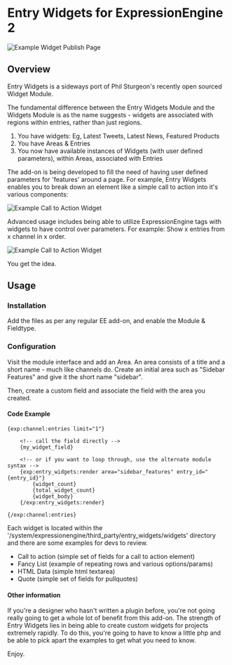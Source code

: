 # Entry Widgets for ExpressionEngine 2

![Example Widget Publish Page](http://f.cl.ly/items/0J3z3w3n3L013h2c3f32/Image%202013.05.31%2012%3A34%3A51%20PM.png)

## Overview

Entry Widgets is a sideways port of Phil Sturgeon's recently open sourced Widget Module.

The fundamental difference between the Entry Widgets Module and the Widgets Module is as the name suggests - widgets are associated with regions within entries, rather than just regions.

1. You have widgets:
  Eg, Latest Tweets, Latest News, Featured Products
2. You have Areas & Entries
3. You now have available instances of Widgets (with user defined parameters), within Areas, associated with Entries

The add-on is being developed to fill the need of having user defined parameters for 'features' around a page. For example, Entry Widgets enables you to break down an element like a simple call to action into it's various components:

![Example Call to Action Widget](http://f.cl.ly/items/1V1X3E061d0b2N2e0g40/Image%202013.05.31%201%3A55%3A06%20PM.png)

Advanced usage includes being able to utilize ExpressionEngine tags with widgets to have control over parameters. For example: Show x entries from x channel in x order.

![Example Call to Action Widget](http://f.cl.ly/items/2b353m0G2g1D2A202j1K/Image%202013.05.31%201%3A57%3A49%20PM.png)

You get the idea.

## Usage

### Installation
Add the files as per any regular EE add-on, and enable the Module &amp; Fieldtype.

### Configuration

Visit the module interface and add an Area. An area consists of a title and a short name - much like channels do. Create an initial area such as "Sidebar Features" and give it the short name "sidebar".

Then, create a custom field and associate the field with the area you created.

#### Code Example

	{exp:channel:entries limit="1"}

		<!-- call the field directly -->
		{my_widget_field}

		<!-- or if you want to loop through, use the alternate module syntax -->
		{exp:entry_widgets:render area="sidebar_features" entry_id="{entry_id}"}		
			{widget_count}
			{total_widget_count}
			{widget_body}
		{/exp:entry_widgets:render}

	{/exp:channel:entries}

Each widget is located within the '/system/expressionengine/third_party/entry_widgets/widgets' directory and there are some examples for devs to review.

 - Call to action (simple set of fields for a call to action element)
 - Fancy List (example of repeating rows and various options/params)
 - HTML Data (simple html textarea)
 - Quote (simple set of fields for pullquotes)

#### Other information

If you're a designer who hasn't written a plugin before, you're not going really going to get a whole lot of benefit from this add-on. The strength of Entry Widgets lies in being able to create custom widgets for projects extremely rapidly. To do this, you're going to have to know a little php and be able to pick apart the examples to get what you need to know.

Enjoy.
